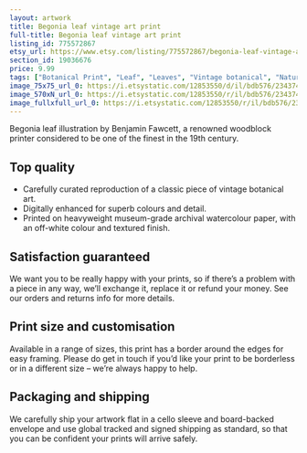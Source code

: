 ```yaml
---
layout: artwork
title: Begonia leaf vintage art print
full-title: Begonia leaf vintage art print
listing_id: 775572867
etsy_url: https://www.etsy.com/listing/775572867/begonia-leaf-vintage-art-print?utm_source=ds&utm_medium=api&utm_campaign=api
section_id: 19036676
price: 9.99
tags: ["Botanical Print", "Leaf", "Leaves", "Vintage botanical", "Nature", "Botanical", "Begonia", "Garden", "Leaf print", "Kitchen print", "Vintage wall art", "Gift print", "Gardening"]
image_75x75_url_0: https://i.etsystatic.com/12853550/d/il/bdb576/2343747157/il_75x75.2343747157_m79c.jpg?version=0
image_570xN_url_0: https://i.etsystatic.com/12853550/r/il/bdb576/2343747157/il_570xN.2343747157_m79c.jpg
image_fullxfull_url_0: https://i.etsystatic.com/12853550/r/il/bdb576/2343747157/il_fullxfull.2343747157_m79c.jpg
---
```

Begonia leaf illustration by Benjamin Fawcett, a renowned woodblock printer considered to be one of the finest in the 19th century.

## Top quality

* Carefully curated reproduction of a classic piece of vintage botanical art.
* Digitally enhanced for superb colours and detail.
* Printed on heavyweight museum-grade archival watercolour paper, with an off-white colour and textured finish.

## Satisfaction guaranteed

We want you to be really happy with your prints, so if there’s a problem with a piece in any way, we’ll exchange it, replace it or refund your money. See our orders and returns info for more details. 

## Print size and customisation

Available in a range of sizes, this print has a border around the edges for easy framing. Please do get in touch if you’d like your print to be borderless or in a different size – we’re always happy to help.

## Packaging and shipping

We carefully ship your artwork flat in a cello sleeve and board-backed envelope and use global tracked and signed shipping as standard, so that you can be confident your prints will arrive safely.
